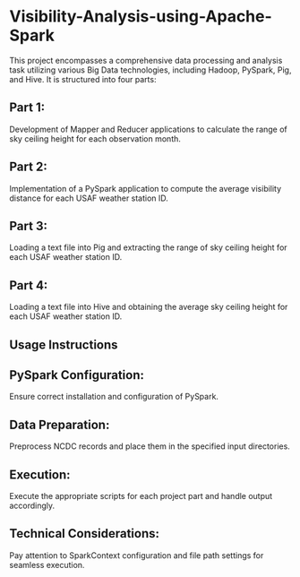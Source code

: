 # Visibility-Analysis-using-Apache-Spark 


This project encompasses a comprehensive data processing and analysis task utilizing various Big Data technologies, including Hadoop, PySpark, Pig, and Hive. It is structured into four parts:

## Part 1: 
Development of Mapper and Reducer applications to calculate the range of sky ceiling height for each observation month.

## Part 2: 
Implementation of a PySpark application to compute the average visibility distance for each USAF weather station ID.
## Part 3: 
Loading a text file into Pig and extracting the range of sky ceiling height for each USAF weather station ID.
## Part 4: 

Loading a text file into Hive and obtaining the average sky ceiling height for each USAF weather station ID.

## Usage Instructions
## PySpark Configuration: 
Ensure correct installation and configuration of PySpark.
## Data Preparation: 
Preprocess NCDC records and place them in the specified input directories.
## Execution: 
Execute the appropriate scripts for each project part and handle output accordingly.
## Technical Considerations: 

Pay attention to SparkContext configuration and file path settings for seamless execution.
